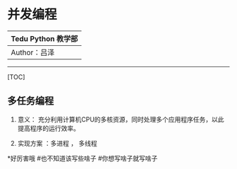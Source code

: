 并发编程
==========================

| Tedu Python 教学部 |
| --- |
| Author：吕泽|

-----------

[TOC]

## 多任务编程

1. 意义： 充分利用计算机CPU的多核资源，同时处理多个应用程序任务，以此提高程序的运行效率。

2. 实现方案 ：多进程 ， 多线程

*好厉害哦
#也不知道该写些啥子
#你想写啥子就写啥子

